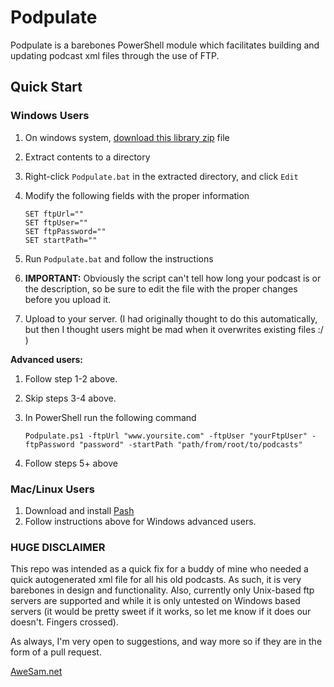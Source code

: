# Podpulate

Podpulate is a barebones PowerShell module which facilitates building and updating podcast xml files through the use of FTP.  

## Quick Start
### Windows Users
1. On windows system, [download this library zip](https://github.com/AweSamNet/Podpulate/archive/master.zip) file
1. Extract contents to a directory
1. Right-click `Podpulate.bat` in the extracted directory, and click `Edit`
1. Modify the following fields with the proper information

    ``` 
    SET ftpUrl=""
    SET ftpUser=""
    SET ftpPassword=""
    SET startPath=""
    ```
1. Run `Podpulate.bat` and follow the instructions
1. **IMPORTANT:** Obviously the script can't tell how long your podcast is or the description, so be sure to edit the file with the proper changes before you upload it.
1. Upload to your server.  (I had originally thought to do this automatically, but then I thought users might be mad when it overwrites existing files :/ )

**Advanced users:** 

1. Follow step 1-2 above.
1. Skip steps 3-4 above.
1. In PowerShell run the following command 

    ```
    Podpulate.ps1 -ftpUrl "www.yoursite.com" -ftpUser "yourFtpUser" -ftpPassword "password" -startPath "path/from/root/to/podcasts"
    ```
1. Follow steps 5+ above

### Mac/Linux Users
1. Download and install [Pash](https://github.com/Pash-Project/Pash)
2. Follow instructions above for Windows advanced users.


### HUGE DISCLAIMER 
This repo was intended as a quick fix for a buddy of mine who needed a quick autogenerated xml file for all his old podcasts.  As such, it is very barebones in design and functionality.  Also, currently only Unix-based ftp servers are supported and while it is only untested on Windows based servers (it would be pretty sweet if it works, so let me know if it does our doesn't.  Fingers crossed).

As always, I'm very open to suggestions, and way more so if they are in the form of a pull request.

[AweSam.net](http://awesam.net)
